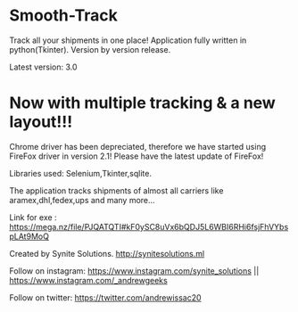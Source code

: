 # Smooth-Track
Track all your shipments in one place! Application fully written in python(Tkinter).
Version by version release.

Latest version: 3.0
# Now with multiple tracking & a new layout!!!
Chrome driver has been depreciated, therefore we have started using FireFox driver in version 2.1!
Please have the latest update of FireFox!

Libraries used: Selenium,Tkinter,sqlite.

The application tracks shipments of almost all carriers like aramex,dhl,fedex,ups and many more...

Link for exe : <https://mega.nz/file/PJQATQTI#kF0ySC8uVx6bQDJ5L6WBI6RHi6fsjFhVYbspLAt9MoQ>

Created by Synite Solutions. <http://synitesolutions.ml>

Follow on instagram: <https://www.instagram.com/synite_solutions> || <https://www.instagram.com/_andrewgeeks>

Follow on twitter: <https://twitter.com/andrewissac20>
